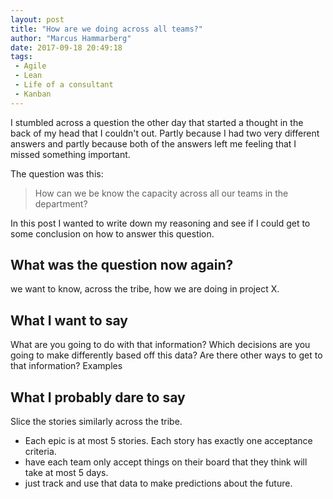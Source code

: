 ```yaml
---
layout: post
title: "How are we doing across all teams?"
author: "Marcus Hammarberg"
date: 2017-09-18 20:49:18
tags:
 - Agile
 - Lean
 - Life of a consultant
 - Kanban
---
```


I stumbled across a question the other day that started a thought in the back of my head that I couldn't out. Partly because I had two very different answers and partly because both of the answers left me feeling that I missed something important. 

The question was this:

> How can we be know the capacity across all our teams in the department?

In this post I wanted to write down my reasoning and see if I could get to some conclusion on how to answer this question.

<a name='more'></a>

## What was the question now again?



we want to know, across the tribe, how we are doing in project X. 

## What I want to say

What are you going to do with that information? Which decisions are you going to make differently based off this data? 
Are there other ways to get to that information? 
Examples 

## What I probably dare to say

Slice the stories similarly across the tribe. 

* Each epic is at most 5 stories. Each story has exactly one acceptance criteria. 
* have each team only accept things on their board that they think will take at most 5 days. 
* just track and use that data to make predictions about the future.

